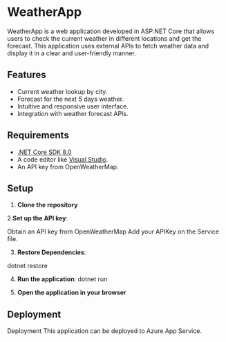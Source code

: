 # WeatherApp

WeatherApp is a web application developed in ASP.NET Core that allows users to check the current weather in different locations and get the forecast. This application uses external APIs to fetch weather data and display it in a clear and user-friendly manner.

## Features

- Current weather lookup by city.
- Forecast for the next 5 days weather.
- Intuitive and responsive user interface.
- Integration with weather forecast APIs.

## Requirements

- [.NET Core SDK 8.0](https://dotnet.microsoft.com/download/dotnet/8.0)
- A code editor like [Visual Studio](https://visualstudio.microsoft.com/).
- An API key from OpenWeatherMap.

## Setup

1. **Clone the repository**

2.**Set up the API key**:

Obtain an API key from OpenWeatherMap
Add your APIKey on the Service file.

3. **Restore Dependencies**:

dotnet restore

4. **Run the application**:
dotnet run

5. **Open the application in your browser**

## Deployment

Deployment
This application can be deployed to Azure App Service.

